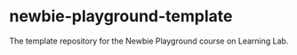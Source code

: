 # newbie-playground-template
The template repository for the Newbie Playground course on Learning Lab.
